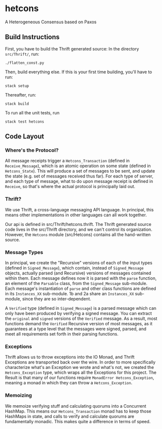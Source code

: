 # hetcons
A Heterogeneous Consensus based on Paxos

## Build Instructions
First, you have to build the Thrift generated source: In the directory `src/Thrift/`, run:

```
./flatten_const.py
```

Then, build everything else.
If this is your first time building, you'll have to run:
```
stack setup
```
Thereafter, run:

```
stack build
```
To run all the unit tests, run
```
stack test hetcons
```

## Code Layout
### Where's the Protocol?
All message receipts trigger a `Hetcons_Transaction` (defined in `Receive_Message`), which is an atomic operation on some state (defined in `Hetcons_State`). 
This will produce a set of messages to be sent, and update the state (e.g. set of messages received thus far).
For each type of server, and each type of message, what to do upon message receipt is defined in `Receive`, so that's where the actual protocol is principally laid out. 

### Thrift?
We use Thrift, a cross-language messaging API language.
In principal, this means other implementations in other languages can all work together.

Our api is defined in src/Thrift/hetcons.thrift.
The Thrift generated source code lives in the src/Thrift directory, and we can't control its organization.
However, the `Hetcons` module (src/Hetcons) contains all the hand-written source.

### Message Types
In principal, we create the "Recursive" versions of each of the input types (defined in `Signed_Message`), which contain, instead of `Signed_Message` objects, actually parsed (and Recursive) versions of messages contained within them. 
Each message defines now it is parsed with the `parse` function, an element of the `Parsable` class, from the `Signed_Message` sub-module.
Each message's instantiation of `parse` and other class functions are defined in its `Instances_XX` sub-module.
1b and 2a share an `Instances_XX` sub-module, since they are so inter-dependent.

A `Verified` type (defined in `Signed_Message`) is a parsed message which can only have been produced by verifying a signed message.
You can extract the `original` and `signed` versions of the `Verified` message.
As a result, most functions demand the `Verified` Recursive version of most messages, as it guarantees at a type level that the messages were signed, parsed, and meet all requirements set forth in their parsing functions.

### Exceptions
Thrift allows us to throw exceptions into the IO Monad, and Thrift Exceptions are transported back over the wire.
In order to more specifically characterize what's an Exception we wrote and what's not, we created the `Hetcons_Exception` type, which wraps all the Exceptions for this project.
The Result is that many of our functions require `MonadError Hetcons_Exception`, meaning a monad in which they can throw a `Hetcons_Exception`.


### Memoizing
We memoize verifying stuff and calculating quorums into a Concurrent HashMap.
This means our `Hetcons_Transaction` monad has to keep those HashMaps in state, and calls to verify and calculate quorums are fundamentally monadic.
This makes quite a difference in terms of speed.

